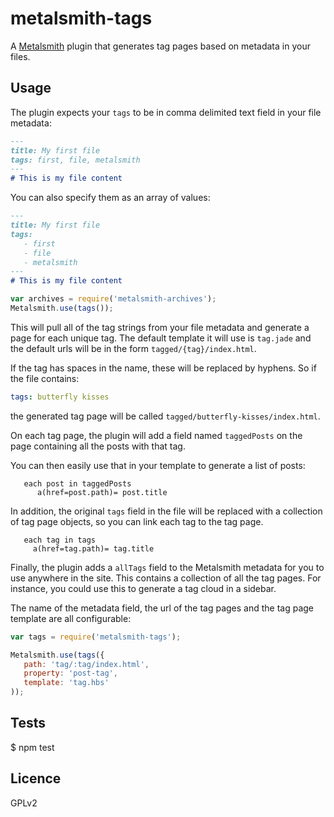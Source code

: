 metalsmith-tags
===============

A [Metalsmith](http://metalsmith.io) plugin that generates tag pages based on metadata in your files.

Usage
-----

The plugin expects your `tags` to be in comma delimited text field in your file metadata:

```markdown
---
title: My first file
tags: first, file, metalsmith
---
# This is my file content
```
You can also specify them as an array of values:
```markdown
---
title: My first file
tags: 
   - first
   - file
   - metalsmith
---
# This is my file content
```


```javascript
var archives = require('metalsmith-archives');
Metalsmith.use(tags());
```

This will pull all of the tag strings from your file metadata and generate a page for each unique tag.  The default template it will use is `tag.jade` and the default urls will be in the form `tagged/{tag}/index.html`.

If the tag has spaces in the name, these will be replaced by hyphens.  So if the file contains:
```yaml
tags: butterfly kisses
```
the generated tag page will be called `tagged/butterfly-kisses/index.html`.

On each tag page, the plugin will add a field named `taggedPosts` on the page containing all the posts with that tag.

You can then easily use that in your template to generate a list of posts:
```jade
   each post in taggedPosts
      a(href=post.path)= post.title
```

In addition, the original `tags` field in the file will be replaced with a collection of tag page objects, so you can link each tag to the tag page.

```jade
   each tag in tags
     a(href=tag.path)= tag.title
```

Finally, the plugin adds a `allTags` field to the Metalsmith metadata for you to use anywhere in the site.  This contains a collection of all the tag pages.  For instance, you could use this to generate a tag cloud in a sidebar.

The name of the metadata field, the url of the tag pages and the tag page template are all configurable:

```javascript
var tags = require('metalsmith-tags');

Metalsmith.use(tags({
   path: 'tag/:tag/index.html',
   property: 'post-tag',
   template: 'tag.hbs'
));

```


Tests
-----
   
   $ npm test
   
Licence
-------

GPLv2

